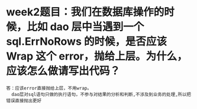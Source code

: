 
# week2题目：我们在数据库操作的时候，比如 dao 层中当遇到一个 sql.ErrNoRows 的时候，是否应该 Wrap 这个 error，抛给上层。为什么，应该怎么做请写出代码？

```text
答：应该error直接抛给上层，不用wrap。
  dao层对sql语句只做的执行语句，不参与对结果的分析和判断,不涉及到业务的处理,所以把错误直接抛出更好 


```